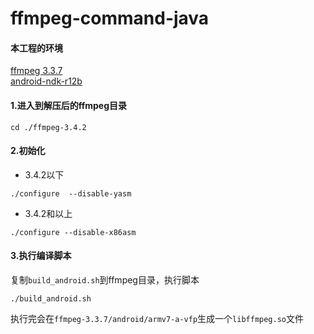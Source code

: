 # ffmpeg-command-java

#### 本工程的环境 
[ffmpeg 3.3.7](https://github.com/FFmpeg/FFmpeg/archive/n3.3.7.zip)  
[android-ndk-r12b](https://dl.google.com/android/repository/android-ndk-r12b-darwin-x86_64.zip)

#### 1.进入到解压后的ffmpeg目录
```
cd ./ffmpeg-3.4.2
```

#### 2.初始化
* 3.4.2以下  

```
./configure  --disable-yasm
```

* 3.4.2和以上  

```
./configure --disable-x86asm
```

#### 3.执行编译脚本
复制`build_android.sh`到ffmpeg目录，执行脚本

```
./build_android.sh
```
执行完会在`ffmpeg-3.3.7/android/armv7-a-vfp`生成一个`libffmpeg.so`文件